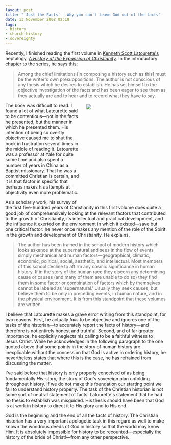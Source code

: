 ```yaml
---
layout: post
title: "'Just the Facts' — Why you can't leave God out of the facts"
date: 13 November 2008 02:18
tags:
- history
- church-history
- sovereignty
---
```

<p>Recently, I finished reading the first volume in <a href="http://en.wikipedia.org/wiki/Kenneth_Scott_Latourette">Kenneth Scott Latourette's</a> heptalogy, <em><a href="http://www.amazon.com/History-Expansion-Christianity-Set/dp/B0015Z5LD0/ref=sr_1_1?ie=UTF8&amp;s=books&amp;qid=1226521751&amp;sr=1-1">A History of the Expansion of Christianity</a></em>. In the introductory chapter to the series, he says this:</p>

<blockquote>
Among the chief limitations [in composing a history such as this] must be the writer's own presuppositions. The author is not conscious of any thesis which he desires to establish. He has set himself to the objective investigation of the facts and has been eager to see them as they actually are and to hear and to record what they have to say.
</blockquote>

<div style="float: right; margin: 5px 1px 0px 20px; width: 250px; height: 315px;"><img src="https://dl.dropboxusercontent.com/u/3897986/Jake%20Blog%20Images/Latourette.jpg" /></div>
<p>The book was difficult to read. I found a lot of what Latourette said to be contentious&mdash;not in the facts he presented, but the manner in which he presented them. His intention of being so overtly objective caused me to shut the book in frustration several times in the middle of reading it. Latourette was a professor at Yale for quite some time and also spent a number of years in China as a Baptist missionary. That he was a committed Christian is certain, and it is that factor in specific that perhaps makes his attempts at objectivity even more problematic.</p>
<p>As a scholarly work, his survey of the first five-hundred years of Christianity in this first volume does quite a good job of comprehensively looking at the relevant factors that contributed to the growth of Christianity, its intellectual and practical development, and the influence it exerted on the environment in which it existed&mdash;save but one critical factor: he never once makes any mention of the role of the Spirit in the growth and development of Christianity. He explains,</p>

<blockquote>
The author has been trained in the school of modern history which looks askance at the supernatural and sees in the flow of events simply mechanical and human factors&mdash;geographical, climatic, economic, political, social, aesthetic, and intellectual. Most members of this school decline to affirm any cosmic significance in human history. If in the story of the human race they discern any determining cause or causes (and many of them are unable to do so) they find them in some factor or combination of factors which by themselves cannot be labeled as 'supernatural.' Usually they seek causes, but believe them to be only in preceding events, in human nature, and in the physical environment. It is from this standpoint that these volumes are written.
</blockquote>

<p>I believe that Latourette makes a grave error writing from this standpoint, for two reasons. First, he actually <em>fails</em> to be objective and ignores one of the tasks of the historian&mdash;to accurately report the facts of history&mdash;and therefore is not entirely honest and truthful. Second, and of far greater importance, he explicitly neglects his calling to be a faithful witness to Jesus Christ. While he acknowledges in the following paragraph to the one quoted above that some points in the story of human history are inexplicable without the concession that God is active in ordering history, he nevertheless states that where this is the case, he has refrained from discussing the matter.<a href="http://jakebelder.com/staying-focused-as-history-unfolds"></a></p>
<p>I've said before that history is only properly conceived of as being fundamentally <span style="font-style: italic;">His</span>-story, the story of God's sovereign plan unfolding throughout history. If we do not make this foundation our starting point we fail to understand history properly. The task of the Christian historian is not some sort of neutral statement of facts. Latourette's statement that he had no thesis to establish was misguided. His thesis should have been that God is at work in history to direct it to His glory and to His end.</p>

God is the beginning and the end of all the facts of history. The Christian historian has a very important apologetic task in this regard as well to make known the wondrous deeds of God in history so that the world may know Him. It is absolutely impossible for history to be recounted&mdash;especially the history of the bride of Christ!&mdash;from any other perspective.
